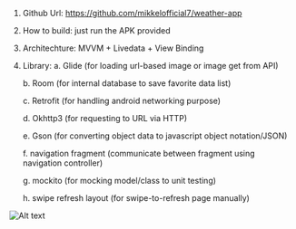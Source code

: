 1. Github Url: https://github.com/mikkelofficial7/weather-app
2. How to build: just run the APK provided
3. Architechture: MVVM + Livedata + View Binding
4. Library:
   a. Glide (for loading url-based image or image get from API)
   
   b. Room (for internal database to save favorite data list)
   
   c. Retrofit (for handling android networking purpose)
   
   d. Okhttp3 (for requesting to URL via HTTP)
   
   e. Gson (for converting object data to javascript object notation/JSON)
   
   f. navigation fragment (communicate between fragment using navigation controller)
   
   g. mockito (for mocking model/class to unit testing)
   
   h. swipe refresh layout (for swipe-to-refresh page manually)


![Alt text](https://raw.githubusercontent.com/mikkelofficial7/weather-app/main/Screenshot%202022-07-28%20163232.png "Screenshot")
